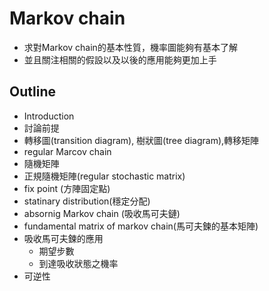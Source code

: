 # Markov chain
* 求對Markov chain的基本性質，機率圖能夠有基本了解
* 並且關注相關的假設以及以後的應用能夠更加上手
## Outline
* Introduction
* 討論前提
* 轉移圖(transition diagram), 樹狀圖(tree diagram),轉移矩陣
* regular Marcov chain
* 隨機矩陣
* 正規隨機矩陣(regular stochastic matrix)
* fix point (方陣固定點)
* statinary distribution(穩定分配)
* absornig Markov chain (吸收馬可夫鏈)
* fundamental matrix of markov chain(馬可夫鍊的基本矩陣)
* 吸收馬可夫鍊的應用
  * 期望步數
  * 到達吸收狀態之機率
* 可逆性